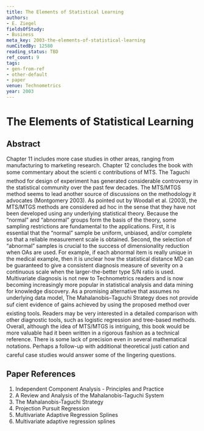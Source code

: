 ```yaml
---
title: The Elements of Statistical Learning
authors:
- E. Ziegel
fieldsOfStudy:
- Business
meta_key: 2003-the-elements-of-statistical-learning
numCitedBy: 12580
reading_status: TBD
ref_count: 9
tags:
- gen-from-ref
- other-default
- paper
venue: Technometrics
year: 2003
---
```


# The Elements of Statistical Learning

## Abstract

Chapter 11 includes more case studies in other areas, ranging from manufacturing to marketing research. Chapter 12 concludes the book with some commentary about the scienti c contributions of MTS. The Taguchi method for design of experiment has generated considerable controversy in the statistical community over the past few decades. The MTS/MTGS method seems to lead another source of discussions on the methodology it advocates (Montgomery 2003). As pointed out by Woodall et al. (2003), the MTS/MTGS methods are considered ad hoc in the sense that they have not been developed using any underlying statistical theory. Because the “normal” and “abnormal” groups form the basis of the theory, some sampling restrictions are fundamental to the applications. First, it is essential that the “normal” sample be uniform, unbiased, and/or complete so that a reliable measurement scale is obtained. Second, the selection of “abnormal” samples is crucial to the success of dimensionality reduction when OAs are used. For example, if each abnormal item is really unique in the medical example, then it is unclear how the statistical distance MD can be guaranteed to give a consistent diagnosis measure of severity on a continuous scale when the larger-the-better type S/N ratio is used. Multivariate diagnosis is not new to Technometrics readers and is now becoming increasingly more popular in statistical analysis and data mining for knowledge discovery. As a promising alternative that assumes no underlying data model, The Mahalanobis–Taguchi Strategy does not provide suf cient evidence of gains achieved by using the proposed method over existing tools. Readers may be very interested in a detailed comparison with other diagnostic tools, such as logistic regression and tree-based methods. Overall, although the idea of MTS/MTGS is intriguing, this book would be more valuable had it been written in a rigorous fashion as a technical reference. There is some lack of precision even in several mathematical notations. Perhaps a follow-up with additional theoretical justi cation and careful case studies would answer some of the lingering questions.

## Paper References

1. Independent Component Analysis - Principles and Practice
2. A Review and Analysis of the Mahalanobis-Taguchi System
3. The Mahalanobis-Taguchi Strategy
4. Projection Pursuit Regression
5. Multivariate Adaptive Regression Splines
6. Multivariate adaptive regression splines
